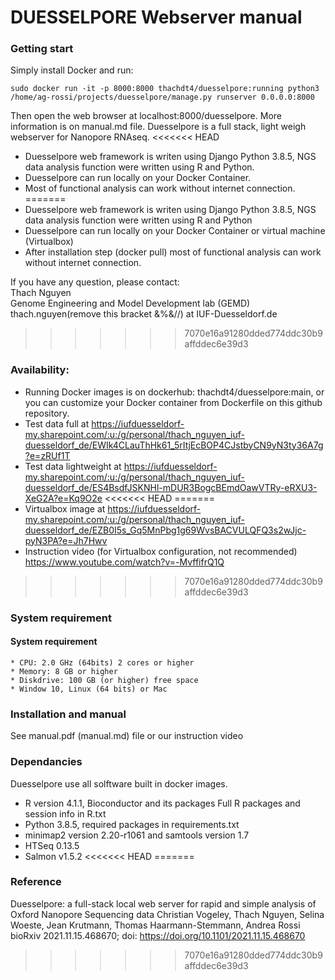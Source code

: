 # DUESSELPORE Webserver manual

### Getting start
Simply install Docker and run:
```console
sudo docker run -it -p 8000:8000 thachdt4/duesselpore:running python3 /home/ag-rossi/projects/duesselpore/manage.py runserver 0.0.0.0:8000
```
Then open the web browser at localhost:8000/duesselpore. More information is on manual.md file.
Duesselpore is a full stack, light weigh webserver for Nanopore RNAseq.
<<<<<<< HEAD
* Duesselpore web framework is writen using Django Python 3.8.5, NGS data analysis function were written using R and Python.
* Duesselpore can run locally on your Docker Container.
* Most of functional analysis can work without internet connection.
=======
* Duesselpore web framework is writen using Django Python 3.8.5, NGS data analysis function were written using R and Python
* Duesselpore can run locally on your Docker Container or virtual machine (Virtualbox)
* After installation step (docker pull) most of functional analysis can work without internet connection.<br>

If you have any question, please contact: <br>
Thach Nguyen<br>
Genome Engineering and Model Development lab (GEMD)<br>
thach.nguyen(remove this bracket &%&//) at IUF-Duesseldorf.de

>>>>>>> 7070e16a91280dded774ddc30b9affddec6e39d3

### Availability:
* Running Docker images is on dockerhub: thachdt4/duesselpore:main, or you can customize your Docker container from Dockerfile on this github repository.
* Test data full at https://iufduesseldorf-my.sharepoint.com/:u:/g/personal/thach_nguyen_iuf-duesseldorf_de/EWIk4CLauThHk61_5rItjEcBOP4CJstbyCN9yN3ty36A7g?e=zRUf1T
* Test data lightweight at https://iufduesseldorf-my.sharepoint.com/:u:/g/personal/thach_nguyen_iuf-duesseldorf_de/ES4BsdfJSKNHl-mDUR3BogcBEmdOawVTRy-eRXU3-XeG2A?e=Kq9O2e 
<<<<<<< HEAD
=======
* Virtualbox image at https://iufduesseldorf-my.sharepoint.com/:u:/g/personal/thach_nguyen_iuf-duesseldorf_de/EZB0I5s_Gq5MnPbg1g69WvsBACVULQFQ3s2wJjc-pyN3PA?e=Jh7Hwv 
* Instruction video (for Virtualbox configuration, not recommended) https://www.youtube.com/watch?v=-MvffifrQ1Q 
>>>>>>> 7070e16a91280dded774ddc30b9affddec6e39d3

### System requirement
#### System requirement
    * CPU: 2.0 GHz (64bits) 2 cores or higher
    * Memory: 8 GB or higher
    * Diskdrive: 100 GB (or higher) free space
    * Window 10, Linux (64 bits) or Mac

### Installation and manual
See manual.pdf (manual.md) file or our instruction video

### Dependancies

Duesselpore use all solftware built in docker images.
* R version 4.1.1, Bioconductor and its packages
Full R packages and session info in R.txt
* Python 3.8.5, required packages in requirements.txt
* minimap2 version 2.20-r1061 and samtools version 1.7
* HTSeq 0.13.5
* Salmon v1.5.2
<<<<<<< HEAD
=======

### Reference 
Duesselpore: a full-stack local web server for rapid and simple analysis of Oxford Nanopore Sequencing data
Christian Vogeley, Thach Nguyen, Selina Woeste, Jean Krutmann, Thomas Haarmann-Stemmann, Andrea Rossi
bioRxiv 2021.11.15.468670; doi: https://doi.org/10.1101/2021.11.15.468670
>>>>>>> 7070e16a91280dded774ddc30b9affddec6e39d3
